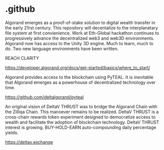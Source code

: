 # .github
Algorand emerges as a proof-of-stake solution to digital wealth transfer in the early 21rst century. This repository will decentalize to the interplanetary file system at first convienience. Work at Eth-Global hackathon continues to progressively advance the decentralized web3 and web3D environments. Algorand now has access to the Unity 3D engine. Much to learn, much to do. Two new language environments have been written.

REACH
CLARITY

https://developer.algorand.org/docs/get-started/basics/where_to_start/

Algorand provides access to the blockchain using PyTEAL. It is inevitable that Algorand emerges as a powerhouse of decentralized technology over time.

https://github.com/deltalgorand/pyteal

An original vision of DeltaV THRUST was to bridge the Algorand Chain with the Zilliqa Chain. This manoever remains to be realized. DeltaV THRUST is a cross-chain rewards token experiment designed to democratize access to wealth and facilitate the adoption of blockchain technology. DeltaV THRUST interest is growing. BUY-HOLD-EARN auto-compounding daily percentage yields.

https://deltav.exchange
